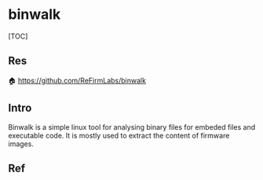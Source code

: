 # binwalk

[TOC]



## Res
🏠 https://github.com/ReFirmLabs/binwalk



## Intro
Binwalk is a simple linux tool for analysing binary files for embeded files and executable code. It is mostly used to extract the content of firmware images.



## Ref
[binwalk Usage Example | Kali Tools]: https://www.kali.org/tools/binwalk/#tool-documentation



